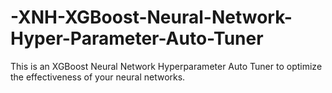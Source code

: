 # -XNH-XGBoost-Neural-Network-Hyper-Parameter-Auto-Tuner
This is an XGBoost Neural Network Hyperparameter Auto Tuner to optimize the effectiveness of your neural networks.
